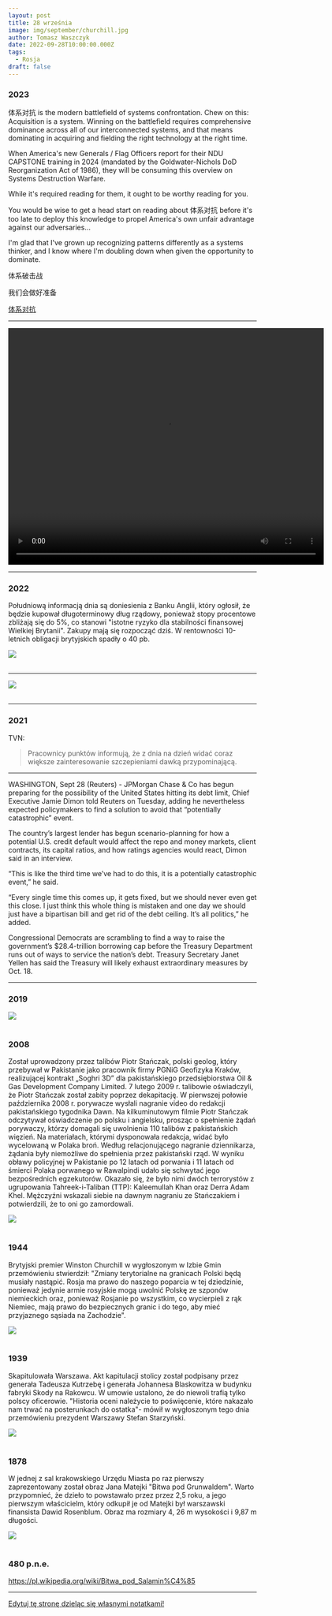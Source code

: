 ```yaml
---
layout: post
title: 28 września
image: img/september/churchill.jpg
author: Tomasz Waszczyk
date: 2022-09-28T10:00:00.000Z
tags:
  - Rosja
draft: false
---
```


### 2023

体系对抗 is the modern battlefield of systems confrontation. Chew on this: Acquisition is a system. Winning on the battlefield requires comprehensive dominance across all of our interconnected systems, and that means dominating in acquiring and fielding the right technology at the right time.

When America's new Generals / Flag Officers report for their NDU CAPSTONE training in 2024 (mandated by the Goldwater-Nichols DoD Reorganization Act of 1986), they will be consuming this overview on Systems Destruction Warfare.

While it's required reading for them, it ought to be worthy reading for you.

You would be wise to get a head start on reading about 体系对抗 before it's too late to deploy this knowledge to propel America's own unfair advantage against our adversaries...

I'm glad that I've grown up recognizing patterns differently as a systems thinker, and I know where I'm doubling down when given the opportunity to dominate.

体系破击战

我们会做好准备

<a href="./documents/september/new-destruction-systems.pdf" target="_blank">体系对抗 </a>
<!-- <img src="./img/september/kijosaki.jpg"><br><br> -->
<!-- <img src="./img/september/pensja-minimalna.jpeg"><br><br> -->
---

<video width="640" height="480" controls>
<source src="./movies/september/VitalikButerinWhatWillETHBeLikein10Years.mp4" type="video/mp4">
Your browser does not support the video tag.
</video>

---

### 2022

Południową informacją dnia są doniesienia z Banku Anglii, który ogłosił, że będzie kupował długoterminowy dług rządowy, ponieważ stopy procentowe zbliżają się do 5%, co stanowi "istotne ryzyko dla stabilności finansowej Wielkiej Brytanii". Zakupy mają się rozpocząć dziś. W rentowności 10-letnich obligacji brytyjskich spadły o 40 pb.

<img src="./img/september/yk10yields.png"><br><br>

---

<img src="./img/september/thankyou_usa.jpeg"><br><br>

---

### 2021

TVN:

> Pracownicy punktów informują, że z dnia na dzień widać coraz większe zainteresowanie szczepieniami dawką przypominającą.

---

WASHINGTON, Sept 28 (Reuters) - JPMorgan Chase & Co has begun preparing for the possibility of the United States hitting its debt limit, Chief Executive Jamie Dimon told Reuters on Tuesday, adding he nevertheless expected policymakers to find a solution to avoid that “potentially catastrophic” event.

The country’s largest lender has begun scenario-planning for how a potential U.S. credit default would affect the repo and money markets, client contracts, its capital ratios, and how ratings agencies would react, Dimon said in an interview.

“This is like the third time we’ve had to do this, it is a potentially catastrophic event,” he said.

“Every single time this comes up, it gets fixed, but we should never even get this close. I just think this whole thing is mistaken and one day we should just have a bipartisan bill and get rid of the debt ceiling. It’s all politics,” he added.

Congressional Democrats are scrambling to find a way to raise the government’s $28.4-trillion borrowing cap before the Treasury Department runs out of ways to service the nation’s debt. Treasury Secretary Janet Yellen has said the Treasury will likely exhaust extraordinary measures by Oct. 18.

<!-- https://wyborcza.pl/7,82983,27620414,partia-i-spolki-wielkie-sledztwo-wolnych-mediow-rozmowa-z.html -->

---

### 2019

<img src="./img/september/debtusa.jpeg"><br><br>

### 2008

Został uprowadzony przez talibów Piotr Stańczak, polski geolog, który przebywał w Pakistanie jako pracownik firmy PGNiG Geofizyka Kraków, realizującej kontrakt „Soghri 3D” dla pakistańskiego przedsiębiorstwa Oil & Gas Development Company Limited. 7 lutego 2009 r. talibowie oświadczyli, że Piotr Stańczak został zabity poprzez dekapitację. W pierwszej połowie października 2008 r. porywacze wysłali nagranie video do redakcji pakistańskiego tygodnika Dawn. Na kilkuminutowym filmie Piotr Stańczak odczytywał oświadczenie po polsku i angielsku, prosząc o spełnienie żądań porywaczy, którzy domagali się uwolnienia 110 talibów z pakistańskich więzień. Na materiałach, którymi dysponowała redakcja, widać było wycelowaną w Polaka broń. Według relacjonującego nagranie dziennikarza, żądania były niemożliwe do spełnienia przez pakistański rząd. W wyniku obławy policyjnej w Pakistanie po 12 latach od porwania i 11 latach od śmierci Polaka porwanego w Rawalpindi udało się schwytać jego bezpośrednich egzekutorów. Okazało się, że było nimi dwóch terrorystów z ugrupowania Tahreek-i-Taliban (TTP): Kaleemullah Khan oraz Derra Adam Khel. Mężczyźni wskazali siebie na dawnym nagraniu ze Stańczakiem i potwierdzili, że to oni go zamordowali.

<img src="./img/september/stanczak.jpg"><br><br>

### 1944

Brytyjski premier Winston Churchill w wygłoszonym w Izbie Gmin przemówieniu stwierdził:
"Zmiany terytorialne na granicach Polski będą musiały nastąpić. Rosja ma prawo do naszego poparcia w tej dziedzinie, ponieważ jedynie armie rosyjskie mogą uwolnić Polskę ze szponów niemieckich oraz, ponieważ Rosjanie po wszystkim, co wycierpieli z rąk Niemiec, mają prawo do bezpiecznych granic i do tego, aby mieć przyjaznego sąsiada na Zachodzie".

<img src="./img/september/churchill.jpg"><br><br>

### 1939

Skapitulowała Warszawa. Akt kapitulacji stolicy został podpisany przez generała Tadeusza Kutrzebę i generała Johannesa Blaskowitza w budynku fabryki Skody na Rakowcu. W umowie ustalono, że do niewoli trafią tylko polscy oficerowie.
"Historia oceni należycie to poświęcenie, które nakazało nam trwać na posterunkach do ostatka"- mówił w wygłoszonym tego dnia przemówieniu prezydent Warszawy Stefan Starzyński.

<img src="./img/september/kapitulacja.jpg"/><br><br>

### 1878

W jednej z sal krakowskiego Urzędu Miasta po raz pierwszy zaprezentowany został obraz Jana Matejki "Bitwa pod Grunwaldem".
Warto przypomnieć, że dzieło to powstawało przez przez 2,5 roku, a jego pierwszym właścicielm, który odkupił je od Matejki był warszawski finansista Dawid Rosenblum.
Obraz ma rozmiary 4, 26 m wysokości i 9,87 m długości.

<img src="./img/september/obraz.jpg"/><br><br>

### 480 p.n.e.

https://pl.wikipedia.org/wiki/Bitwa_pod_Salamin%C4%85

---

<a href="https://github.com/TomaszWaszczyk/historia.waszczyk.com/edit/master/src/content/september-28.md" target="_blank">Edytuj tę stronę dzieląc się własnymi notatkami!</a>
